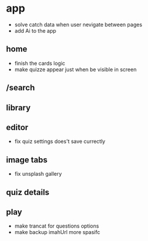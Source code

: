 # app

- solve catch data when user nevigate between pages
- add Ai to the app

## home

- finish the cards logic
- make quizze appear just when be visible in screen

## /search

## library

## editor

- fix quiz settings does't save currectly

## image tabs

- fix unsplash gallery

## quiz details

## play

- make trancat for questions options
- make backup imahUrl more spasifc
